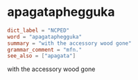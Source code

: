 # apagataphegguka

``` toml
dict_label = "NCPED"
word = "apagataphegguka"
summary = "with the accessory wood gone"
grammar_comment = "mfn."
see_also = ["apagata"]
```

with the accessory wood gone

